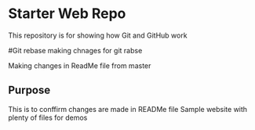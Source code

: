 # Starter Web Repo

This repository is for showing how Git and GitHub work

#Git rebase 
making chnages for git rabse


Making changes in ReadMe file from master
## Purpose


This is to conffirm changes are made in READMe file
Sample website with plenty of files for demos
